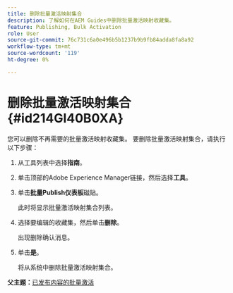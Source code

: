 ```yaml
---
title: 删除批量激活映射集合
description: 了解如何在AEM Guides中删除批量激活映射收藏集。
feature: Publishing, Bulk Activation
role: User
source-git-commit: 76c731c6a0e496b5b1237b9b9fb84adda8fa8a92
workflow-type: tm+mt
source-wordcount: '119'
ht-degree: 0%

---
```


# 删除批量激活映射集合 {#id214GI40B0XA}

您可以删除不再需要的批量激活映射收藏集。 要删除批量激活映射集合，请执行以下步骤：

1. 从工具列表中选择&#x200B;**指南**。

1. 单击顶部的Adobe Experience Manager链接，然后选择&#x200B;**工具**。

1. 单击&#x200B;**批量Publish仪表板**&#x200B;磁贴。

   此时将显示批量激活映射集合列表。

1. 选择要编辑的收藏集，然后单击&#x200B;**删除**。

   出现删除确认消息。

1. 单击&#x200B;**是**。

   将从系统中删除批量激活映射集合。


**父主题：**[&#x200B;已发布内容的批量激活](conf-bulk-activation.md)
